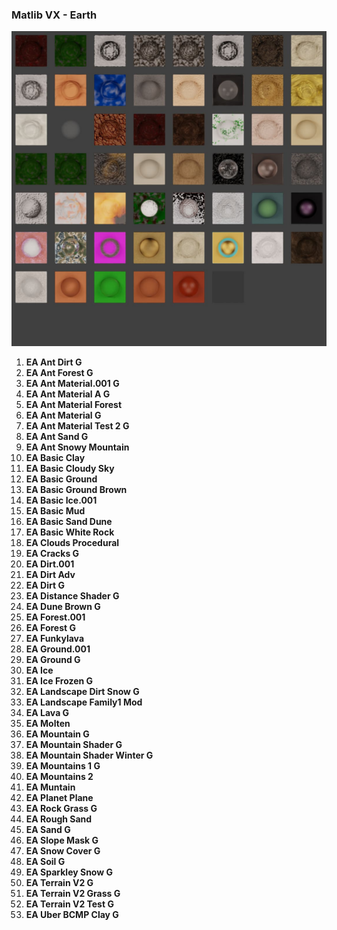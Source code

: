 ### Matlib VX - Earth

![Matlib VX Earth](https://github.com/don1138/blender-materials/blob/main/Matlab-VX/JPG/Matlib-VX-Earth.jpg)

1. **EA Ant Dirt G**
1. **EA Ant Forest G**
1. **EA Ant Material.001 G**
1. **EA Ant Material A G**
1. **EA Ant Material Forest**
1. **EA Ant Material G**
1. **EA Ant Material Test 2 G**
1. **EA Ant Sand G**
1. **EA Ant Snowy Mountain**
1. **EA Basic Clay**
1. **EA Basic Cloudy Sky**
1. **EA Basic Ground**
1. **EA Basic Ground Brown**
1. **EA Basic Ice.001**
1. **EA Basic Mud**
1. **EA Basic Sand Dune**
1. **EA Basic White Rock**
1. **EA Clouds Procedural**
1. **EA Cracks G**
1. **EA Dirt.001**
1. **EA Dirt Adv**
1. **EA Dirt G**
1. **EA Distance Shader G**
1. **EA Dune Brown G**
1. **EA Forest.001**
1. **EA Forest G**
1. **EA Funkylava**
1. **EA Ground.001**
1. **EA Ground G**
1. **EA Ice**
1. **EA Ice Frozen G**
1. **EA Landscape Dirt Snow G**
1. **EA Landscape Family1 Mod**
1. **EA Lava G**
1. **EA Molten**
1. **EA Mountain G**
1. **EA Mountain Shader G**
1. **EA Mountain Shader Winter G**
1. **EA Mountains 1 G**
1. **EA Mountains 2**
1. **EA Muntain**
1. **EA Planet Plane**
1. **EA Rock Grass G**
1. **EA Rough Sand**
1. **EA Sand G**
1. **EA Slope Mask G**
1. **EA Snow Cover G**
1. **EA Soil G**
1. **EA Sparkley Snow G**
1. **EA Terrain V2 G**
1. **EA Terrain V2 Grass G**
1. **EA Terrain V2 Test G**
1. **EA Uber BCMP Clay G**
